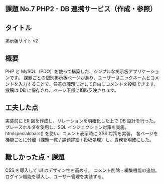 ## 課題 No.7 PHP2 - DB 連携サービス（作成・参照）

## タイトル

掲示板サイト v2

## 概要

PHP と MySQL（PDO）を使って構築した、シンプルな掲示板アプリケーションです。
課題ごとの個別掲示板ページがあり、ユーザーはニックネームとコメントを入力することで、任意の課題に対して自由にコメントを投稿できます。
投稿は DB に保存され、ページ下部に即時反映されます。

## 工夫した点

実装前に ER 図を作成し、リレーションを明確化した上で DB 設計を行った。
プレースホルダを使用し、SQL インジェクション対策を実施。
htmlspecialchars() を使い、コメント表示時に XSS 対策を実装。
各ページを 機能ごとに分離（課題一覧 / 課題詳細 / 投稿処理）し、責務を明確にした。

## 難しかった点・課題

CSS を導入して UI のデザイン性を高める。
コメント削除・編集機能の追加。
ログイン機能を導入し、ユーザー管理を実装する。
